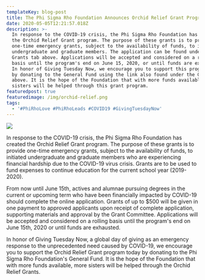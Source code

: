 ```yaml
---
templateKey: blog-post
title: The Phi Sigma Rho Foundation Announces Orchid Relief Grant Program
date: 2020-05-05T12:21:57.018Z
description: >-
  In response to the COVID-19 crisis, the Phi Sigma Rho Foundation has created
  the Orchid Relief Grant program. The purpose of these grants is to provide
  one-time emergency grants, subject to the availability of funds, to initiated
  undergraduate and graduate members. The application can be found under the
  Grants tab above. Applications will be accepted and considered on a rolling
  basis until the program's end on June 15, 2020, or until funds are exhausted.
  In honor of Giving Tuesday Now, we encourage you to support this program today
  by donating to the General Fund using the link also found under the Grants tab
  above. It is the hope of the Foundation that with more funds available, more
  sisters will be helped through this grant program. 
featuredpost: true
featuredimage: /img/orchid-relief.png
tags:
  - '#PhiRhoLove #PhiRhoLeads #COVID19 #GivingTuesdayNow'
---
```

![](/img/orchid-relief.png)

In response to the COVID-19 crisis, the Phi Sigma Rho Foundation has created the Orchid Relief Grant program. The purpose of these grants is to provide one-time emergency grants, subject to the availability of funds, to initiated undergraduate and graduate members who are experiencing financial hardship due to the COVID-19 virus crisis. Grants are to be used to fund expenses to continue education for the current school year (2019-2020). 

From now until June 15th, actives and alumnae pursuing degrees in the current or upcoming term who have been financially impacted by COVID-19 should complete the online application. Grants of up to $500 will be given in one payment to approved applicants upon receipt of complete application, supporting materials and approval by the Grant Committee. Applications will be accepted and considered on a rolling basis until the program's end on June 15th, 2020 or until funds are exhausted. 

In honor of Giving Tuesday Now, a global day of giving as an emergency response to the unprecedented need caused by COVID-19, we encourage you to support the Orchid Relief Grant program today by donating to the Phi Sigma Rho Foundation's General Fund. It is the hope of the Foundation that with more funds available, more sisters will be helped through the Orchid Relief Grants.
